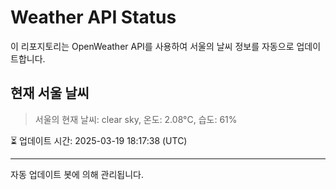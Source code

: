 
# Weather API Status

이 리포지토리는 OpenWeather API를 사용하여 서울의 날씨 정보를 자동으로 업데이트합니다.

## 현재 서울 날씨
> 서울의 현재 날씨: clear sky, 온도: 2.08°C, 습도: 61%

⏳ 업데이트 시간: 2025-03-19 18:17:38 (UTC)

---
자동 업데이트 봇에 의해 관리됩니다.
